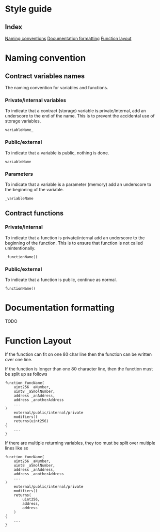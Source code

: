 # Style guide

## Index
[Naming conventions](#naming-convention)
[Documentation formatting]()
[Function layout]()

# Naming convention

## Contract variables names

The naming convention for variables and functions.

### Private/internal variables

To indicate that a contract (storage) variable is private/internal, add an underscore to the end of the name. This is to prevent the accidental use of storage variables.
```
variableName_
```

### Public/external 

To indicate that a variable is public, nothing is done.
```
variableName
```

### Parameters

To indicate that a variable is a parameter (memory) add an underscore to the beginning of the variable.
```
_variableName
```

## Contract functions

### Private/internal 

To indicate that a function is private/internal add an underscore to the beginning of the function. This is to ensure that function is not called unintentionally.
```
_functionName()
```

### Public/external

To indicate that a function is public, continue as normal.
```
functionName()
```

# Documentation formatting 
TODO

# Function Layout

If the function can fit on one 80 char line then the function can be written over one line.

If the function is longer than one 80 character line, then the function must be split up as follows

```
function funcName(
    uint256 _aNumber,
    uint8 _aSmolNumber,
    address _anAddress,
    address _anotherAddress
    ...
)
    external/public/internal/private
    modifiers()
    returns(uint256)
{
    ...
}
```

If there are multiple returning variables, they too must be split over multiple lines like so

```
function funcName(
    uint256 _aNumber,
    uint8 _aSmolNumber,
    address _anAddress,
    address _anotherAddress
    ...
)
    external/public/internal/private
    modifiers()
    returns(
        uint256,
        address,
        address
    )
{
    ...
}
```
